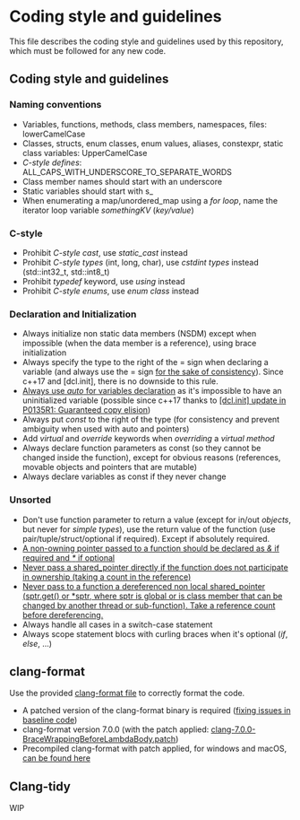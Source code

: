 # Coding style and guidelines
This file describes the coding style and guidelines used by this repository, which must be followed for any new code.

## Coding style and guidelines
### Naming conventions
- Variables, functions, methods, class members, namespaces, files: lowerCamelCase
- Classes, structs, enum classes, enum values, aliases, constexpr, static class variables: UpperCamelCase
- _C-style defines_: ALL_CAPS_WITH_UNDERSCORE_TO_SEPARATE_WORDS
- Class member names should start with an underscore
- Static variables should start with s_
- When enumerating a map/unordered_map using a _for loop_, name the iterator loop variable _somethingKV_ (_key/value_)

### C-style
- Prohibit _C-style cast_, use _static_cast_ instead
- Prohibit _C-style types_ (int, long, char), use _cstdint types_ instead (std::int32_t, std::int8_t)
- Prohibit _typedef_ keyword, use _using_ instead
- Prohibit _C-style enums_, use _enum class_ instead

### Declaration and Initialization
- Always initialize non static data members (NSDM) except when impossible (when the data member is a reference), using brace initialization
- Always specify the type to the right of the = sign when declaring a variable (and always use the = sign [for the sake of consistency](https://youtu.be/xnqTKD8uD64?t=2381)). Since c++17 and [dcl.init], there is no downside to this rule.
- [Always use _auto_ for variables declaration](https://youtu.be/xnqTKD8uD64?t=1808) as it's impossible to have an uninitialized variable (possible since c++17 thanks to [[dcl.init] update in P0135R1: Guaranteed copy elision](http://www.open-std.org/jtc1/sc22/wg21/docs/papers/2016/p0135r1.html))
- Always put _const_ to the right of the type (for consistency and prevent ambiguity when used with auto and pointers)
- Add _virtual_ and _override_ keywords when _overriding_ a _virtual method_
- Always declare function parameters as const (so they cannot be changed inside the function), except for obvious reasons (references, movable objects and pointers that are mutable)
- Always declare variables as const if they never change

### Unsorted
- Don't use function parameter to return a value (except for in/out _objects_, but never for _simple types_), use the return value of the function (use pair/tuple/struct/optional if required). Except if absolutely required.
- [A non-owning pointer passed to a function should be declared as _&_ if required and _*_ if optional](https://youtu.be/xnqTKD8uD64?t=956)
- [Never pass a shared_pointer directly if the function does not participate in ownership (taking a count in the reference)](https://youtu.be/xnqTKD8uD64?t=1034)
- [Never pass to a function a dereferenced non local shared_pointer (sptr.get() or *sptr, where sptr is global or is class member that can be changed by another thread or sub-function). Take a reference count before dereferencing.](https://youtu.be/xnqTKD8uD64?t=1569)
- Always handle all cases in a switch-case statement
- Always scope statement blocs with curling braces when it's optional (_if_, _else_, ...)

## clang-format
Use the provided [clang-format file](.clang-format) to correctly format the code.

- A patched version of the clang-format binary is required ([fixing issues in baseline code](https://reviews.llvm.org/D44609))
- clang-format version 7.0.0 (with the patch applied: [clang-7.0.0-BraceWrappingBeforeLambdaBody.patch](clang-7.0.0-BraceWrappingBeforeLambdaBody.patch))
- Precompiled clang-format with patch applied, for windows and macOS, [can be found here](http://www.kikisoft.com/Hive/clang-format)

## Clang-tidy
WIP
